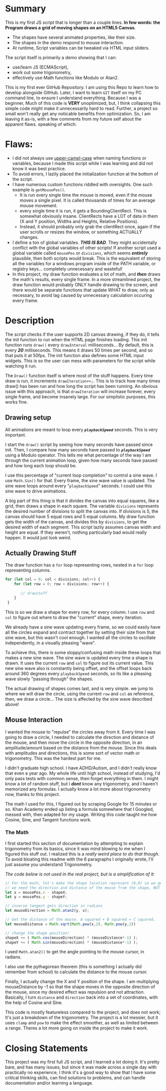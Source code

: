 # Summary
This is my first JS script that is longer than a couple lines. **In few words: the Program draws a grid of moving shapes on an HTML5 Canvas**. 
 + The shapes have several animated properties, like their size. 
 + The shapes in the demo respond to mouse interaction. 
 + At runtime, Script variables can be tweaked via HTML input sliders. 
 
 The script itself is primarily a demo showing that I can:
+ use/learn JS (ECMAScript),
+ work out some trigonometry,
+ effectively use Math functions like Modulo or Atan2. 

This is my first ever GitHub Repository. I am using this Repo to learn how to develop alongside GitHub. Later, I want to learn `GIT` itself on my PC command line, to ensure I understand everything. Because I was a beginner, Much of this code is **VERY** unoptimized, but, I think collapsing this simple code might make it unnecessarily hard to read. Further, a project so small won't really get any noticable benefits from optimization. So, I am leaving it as-is, with a few comments from my future self about the apparent flaws. speaking of which:
 
 
 
 
# Flaws:

+ I did not always use [upper-camel-case](https://en.wikipedia.org/wiki/Camel_case) when naming functions or variables, because I made this script while I was learning and did not know it was best practice.
+ To avoid errors, I lazily placed the initialization function at the bottom of the script.
+ I have numerous custom functions riddled with oversights. One such example is `getMousePos()`. 
  + It is run every single time the mouse is moved, even if the mouse moves a single pixel. It is called thousands of times for an average mouse movement.
  + every single time it is run, it gets a BoundingClientRect. This is somewhat obviously insane. ClientRects have a LOT of data in them (X and Y position, Widths and Heights, Relative Positions).
  + Instead, it should probably only grab the clientRect once, again if the user scrolls or resizes the window, or something ACTUALLY changes.
+ I define a ton of global variables. ***THIS IS BAD***. They might accidentally conflict with the global variables of other scripts! If another script used a global variable called `mousePos` or `divisions`, which seems ***entirely*** plausible, then both scripts would break. This is the equivalent of storing all the variables for a windows program inside of the PATH variable, or registry keys... completely unnecessary and wasteful!
+ In this project, my draw function evaluates a lot of math, and ***then*** draws the math's results, every single frame. In a more streamlined project, the draw function would probably ONLY handle drawing to the screen, and there would be separate functions that update WHAT to draw, only as necessary, to avoid lag caused by unnecessary calculation occuring every frame.





# Description

 The script checks if the user supports 2D canvas drawing, if they do, it tells the init function to run when the HTML page finishes loading. This init function runs `draw()` every `drawInterval` milliseconds... By default, this is every ***20*** milliseconds. This means it draws 50 times per second, and so that puts it at 50fps. The init function also defines some HTML input widgets. This is so the user can mess with parameters for the script while watching it run.
 
 The `Draw()` function itself is where most of the stuff happens. Every time draw is run, it increments `drawIteration++;`. This is to track how many times draw() has been run and how long the script has been running. An obvious issue with this approach, is that `drawIteration` will increase forever, every single frame, and become insanely large. For our simplistic purposes, this works fine.
 
## Drawing setup

 All animations are meant to loop every ***`playbackSpeed`*** seconds. This is very important. 
 
 I start the `draw()` script by seeing how many seconds have passed since init. Then, I compare how many seconds have passed to ***`playbackSpeed`*** using a Modulo operator. This tells me what percentage of the way I am through the current animation loop, given how many seconds have passed and how long each loop should be. 
 
 I use this percentage of "current loop completion" to control a sine wave. I use `Math.Sin()` for that. Every frame, the sine wave value is updated. The sine wave loops around every "`playbackSpeed`" seconds. I could use this sine wave to drive animations.
 
 A big part of this thing is that it divides the canvas into equal squares, like a grid, then draws a shape in each square. The variable `divisions` represents the desired number of divisions to split the canvas into. If divisions is 5, the canvas should have 5 equal rows and 5 equal columns. My draw function gets the width of the canvas, and divides this by `divisions`, to get the desired width of each segment. This script lazily assumes canvas width and height are equal. If they weren't, nothing particularly bad would really happen. It would just look weird.
 
## Actually Drawing Stuff
  The draw function has a `for` loop representing rows, nested in a `for` loop representing columns.
```js
for (let col = 0; col < divisions; col++) {
    for (let row = 0; row < divisions; row++) {
    
       // drawstuff
    }
 }
```
 This is so we draw a shape for every row, for every column. I use `row` and `col` to figure out where to draw the "current" shape, every iteration.
 
 We already have a sine wave updating every frame, so we could easily have all the circles expand and contract together by setting their size from that sine wave, but this wasn't cool enough. I wanted all the circles to oscillate independently, in a visually pleasing "wave".
 
 To achieve this, there is some sloppy/confusing math inside these loops that makes a new sine wave. The sine wave is updated every time a shape is drawn. It uses the current `row` and `col` to figure out its current value. This new sine wave also is constantly being offset, and the offset loops back around 360 degrees every `playbackSpeed` seconds, so its like a pleasing wave slowly "passing through" the shapes.
 
 The actual drawing of shapes comes last, and is very simple. we jump to where we will draw the circle, using the current `row` and `col` as reference, then, we draw a circle... The size is affected by the sine wave described above!

## Mouse Interaction
 I wanted the mouse to "repulse" the circles away from it. Every time I was going to draw a circle, I needed to calculate the direction and distance of the mouse, and then move the circle in the opposite direction, in an amplitude/amount based on the distance from the mouse. Since this deals with amplitudes and directions, this is some sort of vector math or trigonometry. This was the hardest part for me. 
 
 I didn't graduate high school. I have ADHD/Autism, and I didn't really know that even a year ago. My whole life until high school, instead of studying, I'd only pass tests with common sense, then forget everything in them. I might know a lot of random stuff, but I ***dont*** know any trigonometry, and I haven't memorized any formulas. I actually know a lot more about trigonometry now, thanks to this project.
 
 The math I used for this, I figured out by scraping Google for 15 minutes or so. Khan Academy ended up listing a formula somewhere that I Googled, messed with, then adapted for my usage. Writing this code taught me how Cosine, Sine, and Tangent functions work. 

### The Math
 I first started this section of documentation by attempting to explain trigonometry from its basics, since it was mind blowing to me when I figured this stuff out. I realized this is a *really weird place to do that though*. To avoid bloating this readme with the 6 paragraphs I originally wrote, I'll just assume you understand Trigonometry. 
 
 *The code below is not used in the real project, but is a simplification of it:*

```js
// For the math, let's make the shape location represent (0,0) so we get the mouse position relatively.
// we need the direction and distance of the mouse from the shape, NOT from (0,0) in the canvas....
let x = mousePos.x - shapeX;
let y = mousePos.y - shapeY;

// inverse tangent gets direction in radians
let mouseDirection = Math.atan2(y, x); 

// Get the distance of the mouse. A squared + B squared = C squared. 
let mouseDistance = Math.sqrt(Math.pow(x,2), Math.pow(y,2))

// change the shape position!
shapeX += ( Math.cos(mouseDirection) * (mouseDistance*-1) );
shapeY += ( Math.sin(mouseDirection) * (mouseDistance*-1) );
```
 I used `Math.atan2()` to get the angle pointing to the mouse cursor, in radians.
 
 I also use the pythagorean theorem (this is something I actually did remember from school) to calculate the distance to the mouse cursor.

 Finally, I actually change the X and Y position of the shape. I am multiplying mouseDistance by -1 so that the shape moves in the opposite direction of the mouse, since my desired effect was repulsion and not attraction. Basically, I turn `distance` and `direction` back into a set of coordinates, with the help of Cosine and Sine.

 This code is mostly featureless compared to the project, and does not work; It's just a breakdown of the trigonometry. The project is a lot messier, but it uses `clamp` and `pow` to make the effect smoother, as well as limited between a range. Theres a lot more going on inside the project to make it work.
 
 
 
 
 
# Closing Statements
 This project was my first full JS script, and I learned a lot doing it. It's pretty bare, and has many issues, but since it was made across a single day with practically no experience, I think it's a good way to show that I have some critical thinking skills, can find solutions to problems, and can handle documentation and/or learning a language.


